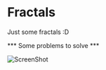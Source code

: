 # Fractals
Just some fractals :D

*** Some problems to solve ***

![ScreenShot]([https://i.postimg.cc/jdmBfKwR/Nov13-221359.png])
